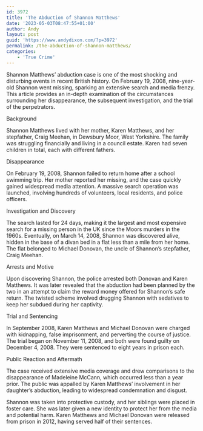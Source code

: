 ```yaml
---
id: 3972
title: 'The Abduction of Shannon Matthews'
date: '2023-05-03T08:47:55+01:00'
author: Andy
layout: post
guid: 'https://www.andydixon.com/?p=3972'
permalink: /the-abduction-of-shannon-matthews/
categories:
    - 'True Crime'
---
```


Shannon Matthews’ abduction case is one of the most shocking and disturbing events in recent British history. On February 19, 2008, nine-year-old Shannon went missing, sparking an extensive search and media frenzy. This article provides an in-depth examination of the circumstances surrounding her disappearance, the subsequent investigation, and the trial of the perpetrators.

Background

Shannon Matthews lived with her mother, Karen Matthews, and her stepfather, Craig Meehan, in Dewsbury Moor, West Yorkshire. The family was struggling financially and living in a council estate. Karen had seven children in total, each with different fathers.

Disappearance

On February 19, 2008, Shannon failed to return home after a school swimming trip. Her mother reported her missing, and the case quickly gained widespread media attention. A massive search operation was launched, involving hundreds of volunteers, local residents, and police officers.

Investigation and Discovery

The search lasted for 24 days, making it the largest and most expensive search for a missing person in the UK since the Moors murders in the 1960s. Eventually, on March 14, 2008, Shannon was discovered alive, hidden in the base of a divan bed in a flat less than a mile from her home. The flat belonged to Michael Donovan, the uncle of Shannon’s stepfather, Craig Meehan.

Arrests and Motive

Upon discovering Shannon, the police arrested both Donovan and Karen Matthews. It was later revealed that the abduction had been planned by the two in an attempt to claim the reward money offered for Shannon’s safe return. The twisted scheme involved drugging Shannon with sedatives to keep her subdued during her captivity.

Trial and Sentencing

In September 2008, Karen Matthews and Michael Donovan were charged with kidnapping, false imprisonment, and perverting the course of justice. The trial began on November 11, 2008, and both were found guilty on December 4, 2008. They were sentenced to eight years in prison each.

Public Reaction and Aftermath

The case received extensive media coverage and drew comparisons to the disappearance of Madeleine McCann, which occurred less than a year prior. The public was appalled by Karen Matthews’ involvement in her daughter’s abduction, leading to widespread condemnation and disgust.

Shannon was taken into protective custody, and her siblings were placed in foster care. She was later given a new identity to protect her from the media and potential harm. Karen Matthews and Michael Donovan were released from prison in 2012, having served half of their sentences.
